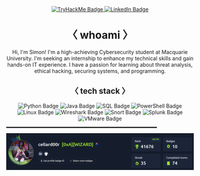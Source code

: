 <!-- Intro -->
<div align="center">
  <a href="https://tryhackme.com/p/wikileaksintern" target="_blank" rel="noopener noreferrer">
    <img src="https://img.shields.io/badge/TryHackMe-231F20?style=for-the-badge&logo=tryhackme&logoColor=00FF00" alt="TryHackMe Badge" />
  </a>
  <a href="https://www.linkedin.com/in/simon-dwyer-556435325/" target="_blank" rel="noopener noreferrer">
    <img src="https://img.shields.io/badge/LinkedIn-231F20?style=for-the-badge&logo=linkedin&logoColor=00FF00" alt="LinkedIn Badge" />
  </a>
</div>

<!-- About Section -->
<h1 align="center">〈 whoami 〉</h1>
<p align="center">
  Hi, I'm Simon! I'm a high-achieving Cybersecurity student at Macquarie University. I'm seeking an internship to enhance my technical skills and gain hands-on IT experience. I have a passion for learning about threat analysis, ethical hacking, securing systems, and programming.
</p>

<!-- Tech Stack -->
<h2 align="center">〈 tech stack 〉</h2>
<div align="center">
  <img src="https://img.shields.io/badge/Python-231F20?style=for-the-badge&logo=python&logoColor=00FF00" alt="Python Badge" />
  <img src="https://img.shields.io/badge/Java-231F20?style=for-the-badge&logo=openjdk&logoColor=00FF00" alt="Java Badge" />
  <img src="https://img.shields.io/badge/SQL-231F20?style=for-the-badge&logo=MySQL&logoColor=00FF00" alt="SQL Badge" />
  <img src="https://img.shields.io/badge/PowerShell-231F20?style=for-the-badge&logo=powershell&logoColor=00FF00" alt="PowerShell Badge" />
  <img src="https://img.shields.io/badge/Linux-231F20?style=for-the-badge&logo=linux&logoColor=00FF00" alt="Linux Badge" />
  <img src="https://img.shields.io/badge/Wireshark-231F20?style=for-the-badge&logo=wireshark&logoColor=00FF00" alt="Wireshark Badge" />
  <img src="https://img.shields.io/badge/Snort-231F20?style=for-the-badge&logo=snort&logoColor=00FF00" alt="Snort Badge" />
  <img src="https://img.shields.io/badge/Splunk-231F20?style=for-the-badge&logo=Splunk&logoColor=00FF00" alt="Splunk Badge" />
  <img src="https://img.shields.io/badge/VMware-231F20?style=for-the-badge&logo=VMware&logoColor=00FF00" alt="VMware Badge" />
</div>

<!-- Separator -->
<hr style="border: 1px solid #231F20; width: 80%;"/>

<!-- Image -->
<div align="center">
  <img src="https://raw.githubusercontent.com/4Tsuki4/4Tsuki4/main/Top3%25.png" alt="Top3%" width="1000"/>
</div>
